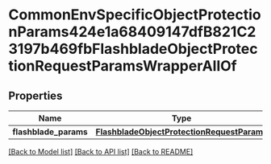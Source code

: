 # CommonEnvSpecificObjectProtectionParams424e1a68409147dfB821C23197b469fbFlashbladeObjectProtectionRequestParamsWrapperAllOf


## Properties
Name | Type | Description | Notes
------------ | ------------- | ------------- | -------------
**flashblade_params** | [**FlashbladeObjectProtectionRequestParams**](FlashbladeObjectProtectionRequestParams.md) |  | [optional] 

[[Back to Model list]](../README.md#documentation-for-models) [[Back to API list]](../README.md#documentation-for-api-endpoints) [[Back to README]](../README.md)



